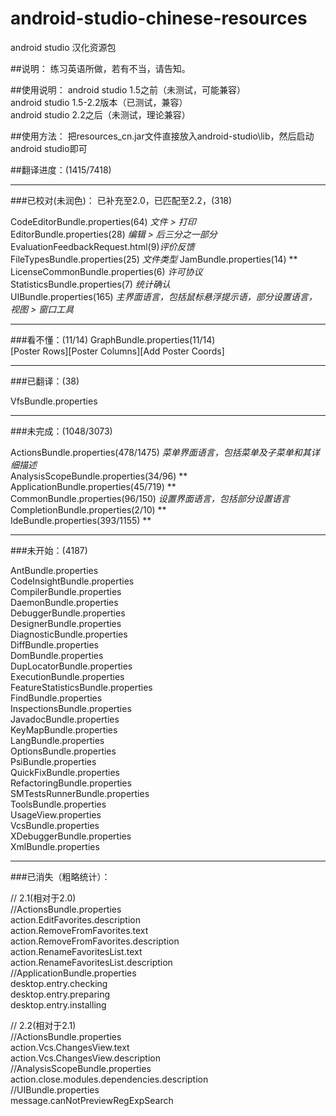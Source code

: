 # android-studio-chinese-resources
android studio 汉化资源包

##说明：
练习英语所做，若有不当，请告知。

##使用说明：
android studio 1.5之前（未测试，可能兼容）  
android studio 1.5-2.2版本（已测试，兼容）  
android studio 2.2之后（未测试，理论兼容）  

##使用方法：
把resources_cn.jar文件直接放入android-studio\lib，然后启动android studio即可

##翻译进度：(1415/7418)

----------

###已校对(未润色)：
已补充至2.0，已匹配至2.2，(318)

CodeEditorBundle.properties(64) *文件 > 打印*  
EditorBundle.properties(28) *编辑 > 后三分之一部分*  
EvaluationFeedbackRequest.html(9)*评价反馈*  
FileTypesBundle.properties(25)  *文件类型*
JamBundle.properties(14)  **
LicenseCommonBundle.properties(6) *许可协议*  
StatisticsBundle.properties(7) *统计确认*  
UIBundle.properties(165) *主界面语言，包括鼠标悬浮提示语，部分设置语言，视图 > 窗口工具*

----------

###看不懂：(11/14)
GraphBundle.properties(11/14)  
[Poster Rows][Poster Columns][Add Poster Coords]  

----------

###已翻译：(38)

VfsBundle.properties

----------

###未完成：(1048/3073)

ActionsBundle.properties(478/1475) *菜单界面语言，包括菜单及子菜单和其详细描述*  
AnalysisScopeBundle.properties(34/96) **  
ApplicationBundle.properties(45/719) **  
CommonBundle.properties(96/150) *设置界面语言，包括部分设置语言*  
CompletionBundle.properties(2/10) **  
IdeBundle.properties(393/1155) **  

----------

###未开始：(4187)

AntBundle.properties  
CodeInsightBundle.properties  
CompilerBundle.properties  
DaemonBundle.properties  
DebuggerBundle.properties  
DesignerBundle.properties  
DiagnosticBundle.properties  
DiffBundle.properties  
DomBundle.properties  
DupLocatorBundle.properties  
ExecutionBundle.properties  
FeatureStatisticsBundle.properties  
FindBundle.properties  
InspectionsBundle.properties  
JavadocBundle.properties  
KeyMapBundle.properties  
LangBundle.properties  
OptionsBundle.properties  
PsiBundle.properties  
QuickFixBundle.properties  
RefactoringBundle.properties  
SMTestsRunnerBundle.properties  
ToolsBundle.properties  
UsageView.properties  
VcsBundle.properties  
XDebuggerBundle.properties  
XmlBundle.properties  

----------

###已消失（粗略统计）：
  
// 2.1(相对于2.0)  
//ActionsBundle.properties  
action.EditFavorites.description  
action.RemoveFromFavorites.text  
action.RemoveFromFavorites.description  
action.RenameFavoritesList.text  
action.RenameFavoritesList.description  
//ApplicationBundle.properties  
desktop.entry.checking  
desktop.entry.preparing  
desktop.entry.installing  
  
// 2.2(相对于2.1)  
//ActionsBundle.properties  
action.Vcs.ChangesView.text  
action.Vcs.ChangesView.description  
//AnalysisScopeBundle.properties  
action.close.modules.dependencies.description  
//UIBundle.properties  
message.canNotPreviewRegExpSearch  
